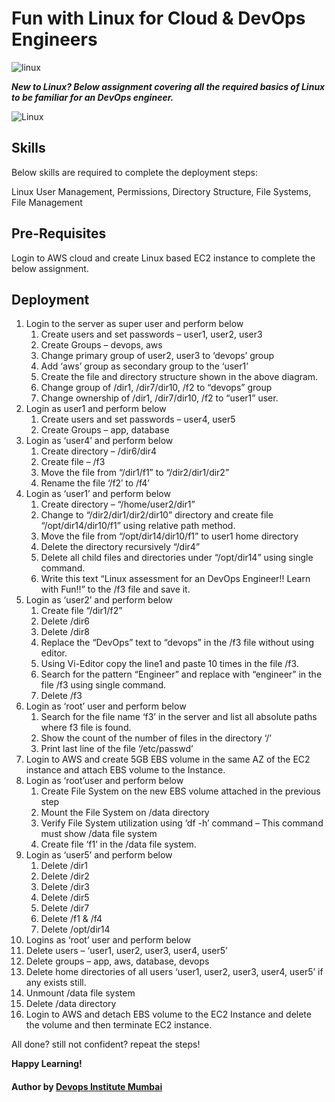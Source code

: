 # Fun with Linux for Cloud & DevOps Engineers

![linux](https://imgur.com/VpPW8PM.png)

***New to Linux? Below assignment covering all the required basics of Linux to be familiar for an DevOps engineer.***

![Linux](https://imgur.com/xedzuwy.png)

## Skills

Below skills are required to complete the deployment steps:

Linux User Management, Permissions, Directory Structure, File Systems, File Management

## Pre-Requisites

Login to AWS cloud and create Linux based EC2 instance to complete the below assignment.

## Deployment

1. Login to the server as super user and perform below
    1. Create users and set passwords – user1, user2, user3
    2. Create Groups – devops, aws
    3. Change primary group of user2, user3 to ‘devops’ group
    4. Add ‘aws’ group as secondary group to the ‘user1’
    5. Create the file and directory structure shown in the above diagram.
    6. Change group of /dir1, /dir7/dir10, /f2 to “devops” group
    7. Change ownership of /dir1, /dir7/dir10, /f2 to “user1” user.
2. Login as user1 and perform below
    1. Create users and set passwords – user4, user5
    2. Create Groups – app, database
3. Login as ‘user4’ and perform below
   1. Create directory – /dir6/dir4
   2. Create file – /f3
   3. Move the file from “/dir1/f1” to “/dir2/dir1/dir2”
   4. Rename the file ‘/f2′ to /f4’
4. Login as ‘user1’ and perform below
   1. Create directory – “/home/user2/dir1”
   2. Change to “/dir2/dir1/dir2/dir10” directory and create file “/opt/dir14/dir10/f1” using relative path method.
   3. Move the file from “/opt/dir14/dir10/f1” to  user1 home directory
   4. Delete the directory recursively “/dir4”
   5. Delete all child files and directories under “/opt/dir14” using single command.
   6. Write this text “Linux assessment for an DevOps Engineer!! Learn with Fun!!” to the /f3 file and save it.
5. Login as ‘user2’ and perform below
   1. Create file “/dir1/f2”
   2. Delete /dir6
   3. Delete /dir8
   4. Replace the “DevOps” text to “devops” in the /f3 file without using  editor.
   5. Using Vi-Editor copy the line1 and paste 10 times in the file /f3.
   6. Search for the pattern “Engineer” and replace with “engineer” in the file /f3 using single command.
   7. Delete /f3
6. Login as ‘root’ user and perform below
   1. Search for the file name ‘f3’ in the server and list all absolute  paths where f3 file is found.
   2. Show the count of the number of files in the directory ‘/’
   3. Print last line of the file ‘/etc/passwd’
7. Login to AWS and create 5GB EBS volume in the same AZ of the EC2 instance and attach EBS volume to the Instance.
8. Login as ‘root’user and perform below
   1. Create File System on the new EBS volume attached in the previous step
   2. Mount the File System on /data directory
   3. Verify File System utilization using ‘df -h’ command – This command must show /data file system
   4. Create file ‘f1’ in the /data file system.
9. Login as ‘user5’ and perform below
   1. Delete /dir1
   2. Delete /dir2
   3. Delete /dir3
   4. Delete /dir5
   5. Delete /dir7
   6. Delete /f1 & /f4
   7. Delete /opt/dir14
10. Logins as ‘root’ user and perform below
1. Delete users – ‘user1, user2, user3, user4, user5’
2. Delete groups – app, aws, database, devops
3. Delete home directories  of all users ‘user1, user2, user3, user4, user5’ if any exists still.
4. Unmount /data file system
5. Delete /data directory
11. Login to AWS and detach EBS volume to the EC2 Instance and delete the volume and then terminate EC2 instance.

All done? still not confident? repeat the steps!

**Happy Learning!**


#### Author by [Devops Institute Mumbai]()
